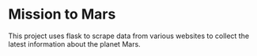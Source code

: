 # Mission to Mars

This project uses flask to scrape data from various websites to collect the latest information about the planet Mars. 
